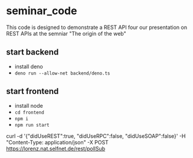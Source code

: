 # seminar_code
This code is designed to demonstrate a REST API four our presentation on REST APIs at the semniar "The origin of the web"
## start backend
- install deno
- ``deno run --allow-net backend/deno.ts``
## start frontend
- install node
- ``cd frontend``
- ``npm i``
- ``npm run start``

curl -d '{"didUseREST":true, "didUseRPC":false, "didUseSOAP":false}' -H "Content-Type: application/json" -X POST https://lorenz.nat.selfnet.de/rest/pollSub
